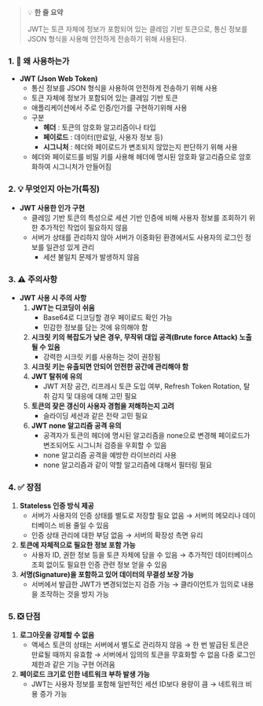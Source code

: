 > 💡 **한 줄 요약**
>
> JWT는 토큰 자체에 정보가 포함되어 있는 클레임 기반 토큰으로, 통신 정보를 JSON 형식을 사용해 안전하게 전송하기 위해 사용된다.

### 1. 🤔 왜 사용하는가

- **JWT (Json Web Token)**
  - 통신 정보를 JSON 형식을 사용하여 안전하게 전송하기 위해 사용
  - 토큰 자체에 정보가 포함되어 있는 클레임 기반 토큰
  - 애플리케이션에서 주로 인증/인가를 구현하기위해 사용
  - 구분
    - **헤더** : 토큰의 암호화 알고리즘이나 타입
    - **페이로드** : 데이터(만료일, 사용자 정보 등)
    - **시그니처** : 헤더와 페이로드가 변조되지 않았는지 판단하기 위해 사용
  - 헤더와 페이로드를 비밀 키를 사용해 헤더에 명시된 암호화 알고리즘으로 암호화하여 시그니처가 만들어짐

### 2. 💡 무엇인지 아는가(특징)

- **JWT 사용한 인가 구현**
  - 클레임 기반 토큰의 특성으로 세션 기반 인증에 비해 사용자 정보를 조회하기 위한 추가적인 작업이 필요하지 않음
  - 서버가 상태를 관리하지 않아 서버가 이중화된 환경에서도 사용자의 로그인 정보를 일관성 있게 관리
    - 세션 불일치 문제가 발생하지 않음

### 3. ⚠️ 주의사항

- **JWT 사용 시 주의 사항**
  1. **JWT는 디코딩이 쉬움**
     - Base64로 디코딩할 경우 페이로드 확인 가능
     - 민감한 정보를 담는 것에 유의해야 함
  2. **시크릿 키의 복잡도가 낮은 경우, 무작위 대입 공격(Brute force Attack) 노출 될 수 있음**
     - 강력한 시크릿 키를 사용하는 것이 권장됨
  3. **시크릿 키는 유출되면 안되어 안전한 공간에 관리해야 함**
  4. **JWT 탈취에 유의**
     - JWT 저장 공간, 리프레시 토큰 도입 여부, Refresh Token Rotation, 탈취 감지 및 대응에 대해 고민 필요
  5. **토큰의 잦은 갱신이 사용자 경험을 저해하는지 고려**
     - 슬라이딩 세션과 같은 전략 고민 필요
  6. **JWT none 알고리즘 공격 유의**
     - 공격자가 토큰의 헤더에 명시된 알고리즘을 none으로 변경해 페이로드가 변조되어도 시그니처 검증을 우회할 수 있음
     - none 알고리즘 공격을 예방한 라이브러리 사용
     - none 알고리즘과 같이 약할 알고리즘에 대해서 필터링 필요

### 4. ✅ 장점

1. **Stateless 인증 방식 제공**
   - 서버가 사용자의 인증 상태를 별도로 저장할 필요 없음
     → 서버의 메모리나 데이터베이스 비용 줄일 수 있음
   - 인증 상태 관리에 대한 부담 없음
     → 서버의 확장성 측면 유리
2. **토큰에 자체적으로 필요한 정보 포함 가능**
   - 사용자 ID, 권한 정보 등을 토큰 자체에 담을 수 있음
     → 추가적인 데이터베이스 조회 없이도 필요한 인증 관련 정보 얻을 수 있음
3. **서명(Signature)을 포함하고 있어 데이터의 무결성 보장 가능**
   - 서버에서 발급한 JWT가 변경되었는지 검증 가능
     → 클라이언트가 임의로 내용을 조작하는 것을 방지 가능

### 5. ❎ 단점

1. **로그아웃을 강제할 수 없음**
   - 액세스 토큰의 상태는 서버에서 별도로 관리하지 않음
     → 한 번 발급된 토큰은 만료될 때까지 유효함
     → 서버에서 임의의 토큰을 무효화할 수 없음
     다중 로그인 제한과 같은 기능 구현 어려움
2. **페이로드 크기로 인한 네트워크 부하 발생 가능**
   - JWT는 사용자 정보를 포함해 일반적인 세션 ID보다 용량이 큼
     → 네트워크 비용 증가 가능
